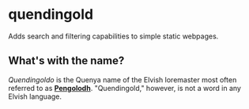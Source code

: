 # quendingold

Adds search and filtering capabilities to simple static webpages.

## What's with the name?

_Quendingoldo_ is the Quenya name of the Elvish loremaster most often referred to as [**Pengolodh**](https://lotr.fandom.com/wiki/Pengolodh). "Quendingold," however, is not a word in any Elvish language.